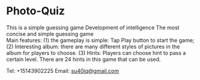 # Photo-Quiz

This is a simple guessing game  Development of intelligence  The most concise and simple guessing game  
Main features: 
(1) the gameplay is simple: Tap Play button to start the game; 
(2) Interesting album: there are many different styles of pictures in the album for players to choose. 
(3) Hints: Players can choose hint to pass a certain level. 
There are 24 hints in this game that can be used.

Tel: +15143902225
Email: su40iq@gmail.com
